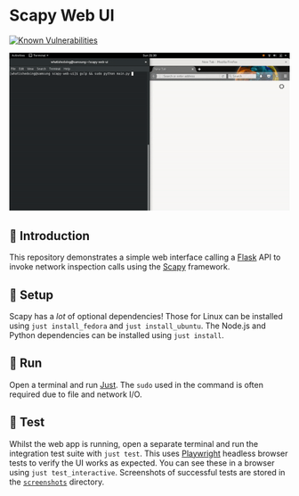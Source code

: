 # Scapy Web UI

[![Known Vulnerabilities](https://snyk.io/test/github/WhatIsHeDoing/ScapyWebUI/badge.svg)](https://snyk.io/test/github/WhatIsHeDoing/ScapyWebUI)

![Video](demo/scapy-web-ui.gif)

## 👋 Introduction

This repository demonstrates a simple web interface calling a [Flask] API to invoke network inspection calls using the [Scapy] framework.

## 💾 Setup

Scapy has a _lot_ of optional dependencies! Those for Linux can be installed using `just install_fedora` and `just install_ubuntu`.
The Node.js and Python dependencies can be installed using `just install`.

## 🚀 Run

Open a terminal and run [Just]. The `sudo` used in the command is often required due to file and network I/O.

## 🧪 Test

Whilst the web app is running, open a separate terminal and run the integration test suite with `just test`.
This uses [Playwright] headless browser tests to verify the UI works as expected.
You can see these in a browser using `just test_interactive`.
Screenshots of successful tests are stored in the [`screenshots`](/screenshots/) directory.

[Flask]: http://flask.pocoo.org/
[Just]: https://just.systems/
[Playwright]: https://playwright.dev/
[Scapy]: http://secdev.org/projects/scapy/
